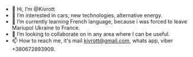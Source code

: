 - 👋 Hi, I’m @Kivrott
- 👀 I’m interested in cars, new technologies, alternative energy.
- 🌱 I’m currently learning French language, because i was forced to leave Mariupol Ukraine to France.
- 💞️ I’m looking to collaborate on in any area where I can be useful.
- 📫 How to reach me, it's mail kivrott@gmail.com, whats app, viber +380672893909.

<!---
Kivrott/Kivrott is a ✨ special ✨ repository because its `README.md` (this file) appears on your GitHub profile.
You can click the Preview link to take a look at your changes.
--->
